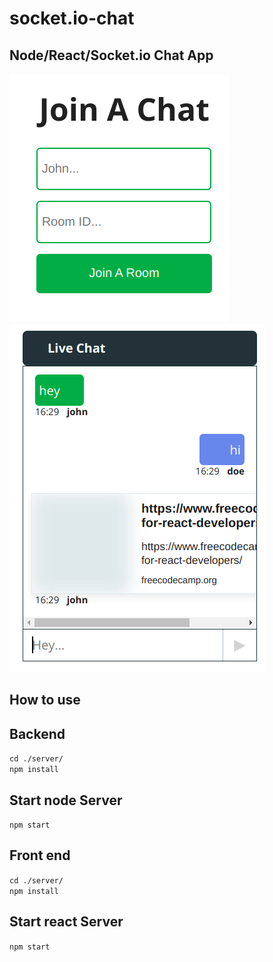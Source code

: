 # socket.io-chat
## Node/React/Socket.io Chat App


![Alt text](1.png)
![Alt text](2.png)

## How to use

## Backend
`cd ./server/` \
`npm install`

## Start node Server
`npm start`

## Front end
`cd ./server/`\
`npm install`

## Start react Server
`npm start`




